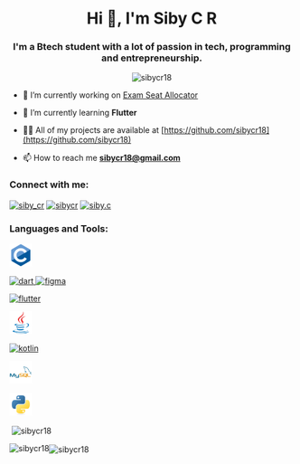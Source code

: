 <h1 align="center">Hi 👋, I'm Siby C R</h1>
<h3 align="center">I'm a Btech student with a lot of passion in tech, programming and entrepreneurship.</h3>

<p align="center"> <img src="https://komarev.com/ghpvc/?username=sibycr18&label=Profile%20views&color=4ac41c&style=flat" alt="sibycr18" /> </p>

- 🔭 I’m currently working on [Exam Seat Allocator](https://github.com/Govind-S-B/ExamHall-SeatAllocator)

- 🌱 I’m currently learning **Flutter**

- 👨‍💻 All of my projects are available at [https://github.com/sibycr18](https://github.com/sibycr18)

- 📫 How to reach me **sibycr18@gmail.com**

<h3 align="left">Connect with me:</h3>
<p align="left">
<a href="https://twitter.com/siby_cr" target="blank"><img align="center" src="https://raw.githubusercontent.com/rahuldkjain/github-profile-readme-generator/master/src/images/icons/Social/twitter.svg" alt="siby_cr" height="30" width="40" /></a>
<a href="https://linkedin.com/in/sibycr" target="blank"><img align="center" src="https://raw.githubusercontent.com/rahuldkjain/github-profile-readme-generator/master/src/images/icons/Social/linked-in-alt.svg" alt="sibycr" height="30" width="40" /></a>
<a href="https://instagram.com/siby.c" target="blank"><img align="center" src="https://raw.githubusercontent.com/rahuldkjain/github-profile-readme-generator/master/src/images/icons/Social/instagram.svg" alt="siby.c" height="30" width="40" /></a>
</p>


<h3 align="left">Languages and Tools:</h3>

<p align="left">
<a href="https://www.cprogramming.com/" target="_blank" rel="noreferrer"> <img src="https://raw.githubusercontent.com/devicons/devicon/master/icons/c/c-original.svg" alt="c" width="40" height="40"/> </a>

<a href="https://dart.dev" target="_blank" rel="noreferrer"> <img src="https://www.vectorlogo.zone/logos/dartlang/dartlang-icon.svg" alt="dart" width="40" height="40"/> </a> <a href="https://www.figma.com/" target="_blank" rel="noreferrer"> <img src="https://www.vectorlogo.zone/logos/figma/figma-icon.svg" alt="figma" width="40" height="40"/> </a>

<a href="https://flutter.dev" target="_blank" rel="noreferrer"> <img src="https://www.vectorlogo.zone/logos/flutterio/flutterio-icon.svg" alt="flutter" width="40" height="40"/> </a>

<a href="https://www.java.com" target="_blank" rel="noreferrer"> <img src="https://raw.githubusercontent.com/devicons/devicon/master/icons/java/java-original.svg" alt="java" width="40" height="40"/> </a>

<a href="https://kotlinlang.org" target="_blank" rel="noreferrer"> <img src="https://www.vectorlogo.zone/logos/kotlinlang/kotlinlang-icon.svg" alt="kotlin" width="40" height="40"/> </a>

<a href="https://www.mysql.com/" target="_blank" rel="noreferrer"> <img src="https://raw.githubusercontent.com/devicons/devicon/master/icons/mysql/mysql-original-wordmark.svg" alt="mysql" width="40" height="40"/> </a>

<a href="https://www.python.org" target="_blank" rel="noreferrer"> <img src="https://raw.githubusercontent.com/devicons/devicon/master/icons/python/python-original.svg" alt="python" width="40" height="40"/> </a>
</p>


<!-- <br> -->

<p>&nbsp;<img align="center" src="https://github-readme-stats.vercel.app/api?username=sibycr18&show_icons=true&theme=radical&locale=en" alt="sibycr18" /></p>

<p>
<img align="left" src="https://github-readme-stats.vercel.app/api/top-langs?username=sibycr18&show_icons=true&theme=radical&locale=en&layout=compact" alt="sibycr18" />
<!-- <br /> -->
</p>

<p><img align="center" src="https://github-readme-streak-stats.herokuapp.com/?user=sibycr18&theme=radical" alt="sibycr18" /></p>




<!-- ![Siby's github stats](https://github-readme-stats.vercel.app/api?username=sibycr18&show_icons=true&theme=radical&hide_border=false) -->
<!-- <br><br> -->
<!-- ![Profile views](https://gpvc.arturio.dev/sibycr18) -->